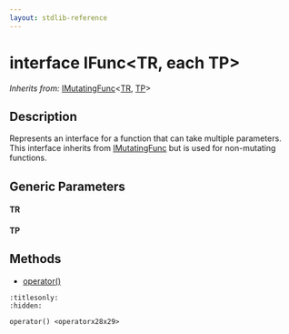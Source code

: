 ```yaml
---
layout: stdlib-reference
---
```


# interface IFunc\<TR, each TP\>

*Inherits from:* [IMutatingFunc](../interfaces/imutatingfunc-019/index.html)\<[TR](../interfaces/imutatingfunc-019/index.html#typeparam-TR), [TP](../interfaces/imutatingfunc-019/index.html#typeparam-TP)\>

## Description

Represents an interface for a function that can take multiple parameters.
This interface inherits from <span class='code'><a href="../interfaces/imutatingfunc-019/index.html" class="code_type">IMutatingFunc</a></span> but is used for non-mutating functions.


## Generic Parameters

####  <a id="typeparam-TR"></a>TR
####  <a id="typeparam-TP"></a>TP

## Methods

* [operator\(\)](../operatorx28x29.html)


```{toctree}
:titlesonly:
:hidden:

operator() <operatorx28x29>
```

